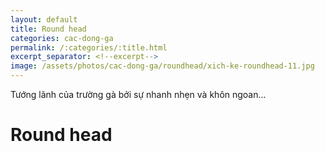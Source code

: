 ```yaml
---
layout: default
title: Round head
categories: cac-dong-ga
permalink: /:categories/:title.html
excerpt_separator: <!--excerpt-->
image: /assets/photos/cac-dong-ga/roundhead/xich-ke-roundhead-11.jpg
---
```

Tướng lãnh của trường gà bởi sự nhanh nhẹn và khôn ngoan...
<!--excerpt-->
# Round head